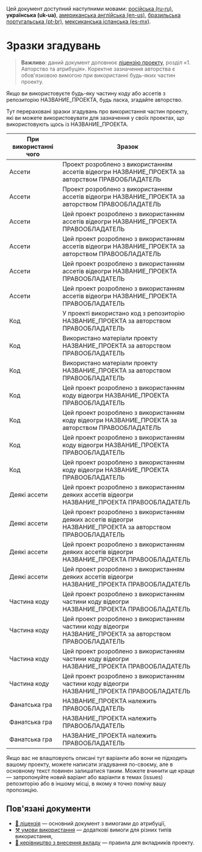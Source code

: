 Цей документ доступний наступними мовами: [російська (ru-ru)](/ATTRIBUTION_ru-ru.md), **українська (uk-ua)**, [американська англійська (en-us)](/ATTRIBUTION.md), [бразильська португальська (pt-br)](/ATTRIBUTION_pt-br.md), [мексиканська іспанська (es-mx)](/ATTRIBUTION_es-mx.md).

# Зразки згадувань

> **Важливо**: даний документ доповнює [ліцензію проекту](/LICENSE_uk-ua.md), розділ «1. Авторство та атрибуція». Коректне зазначення авторства є обов'язковою вимогою при використанні будь-яких частин проекту.

Якщо ви використовуєте будь-яку частину коду або ассетів з репозиторію НАЗВАНИЕ_ПРОЕКТА, будь ласка, згадайте авторство.

Тут перераховані зразки згадувань про використання частин проекту, які ви можете використовувати для зазначення у своїх проектах, що використовують щось із НАЗВАНИЕ_ПРОЕКТА.

| При використанні чого | Зразок |
| --- | --- |
| Ассети | Проект розроблено з використанням ассетів відеогри НАЗВАНИЕ_ПРОЕКТА за авторством ПРАВООБЛАДАТЕЛЬ |
| Ассети | Проект розроблено з використанням ассетів відеогри НАЗВАНИЕ_ПРОЕКТА за авторством ПРАВООБЛАДАТЕЛЬ |
| Ассети | Цей проект розроблено з використанням ассетів відеогри НАЗВАНИЕ_ПРОЕКТА ПРАВООБЛАДАТЕЛЬ |
| Ассети | Цей проект розроблено з використанням ассетів відеогри НАЗВАНИЕ_ПРОЕКТА за авторством ПРАВООБЛАДАТЕЛЬ |
| Ассети | Цей проект розроблено з використанням ассетів відеогри НАЗВАНИЕ_ПРОЕКТА ПРАВООБЛАДАТЕЛЬ |
| Ассети | Цей проект розроблено з використанням ассетів відеогри НАЗВАНИЕ_ПРОЕКТА ПРАВООБЛАДАТЕЛЬ |
| Код | У проекті використано код з репозиторію НАЗВАНИЕ_ПРОЕКТА за авторством ПРАВООБЛАДАТЕЛЬ |
| Код | Використано матеріали проекту НАЗВАНИЕ_ПРОЕКТА за авторством ПРАВООБЛАДАТЕЛЬ |
| Код | Використано матеріали проекту НАЗВАНИЕ_ПРОЕКТА за авторством ПРАВООБЛАДАТЕЛЬ |
| Код | Цей проект розроблено з використанням коду відеогри НАЗВАНИЕ_ПРОЕКТА ПРАВООБЛАДАТЕЛЬ |
| Код | Цей проект розроблено з використанням коду відеогри НАЗВАНИЕ_ПРОЕКТА за авторством ПРАВООБЛАДАТЕЛЬ |
| Код | Цей проект розроблено з використанням коду відеогри НАЗВАНИЕ_ПРОЕКТА ПРАВООБЛАДАТЕЛЬ |
| Код | Цей проект розроблено з використанням коду відеогри НАЗВАНИЕ_ПРОЕКТА ПРАВООБЛАДАТЕЛЬ |
| Деякі ассети | Цей проект розроблено з використанням деяких ассетів відеогри НАЗВАНИЕ_ПРОЕКТА ПРАВООБЛАДАТЕЛЬ |
| Деякі ассети | Цей проект розроблено з використанням деяких ассетів відеогри НАЗВАНИЕ_ПРОЕКТА за авторством ПРАВООБЛАДАТЕЛЬ |
| Деякі ассети | Цей проект розроблено з використанням деяких ассетів відеогри НАЗВАНИЕ_ПРОЕКТА ПРАВООБЛАДАТЕЛЬ |
| Деякі ассети | Цей проект розроблено з використанням деяких ассетів відеогри НАЗВАНИЕ_ПРОЕКТА ПРАВООБЛАДАТЕЛЬ |
| Частина коду | Цей проект розроблено з використанням частини коду відеогри НАЗВАНИЕ_ПРОЕКТА ПРАВООБЛАДАТЕЛЬ |
| Частина коду | Цей проект розроблено з використанням частини коду відеогри НАЗВАНИЕ_ПРОЕКТА за авторством ПРАВООБЛАДАТЕЛЬ |
| Частина коду | Цей проект розроблено з використанням частини коду відеогри НАЗВАНИЕ_ПРОЕКТА ПРАВООБЛАДАТЕЛЬ |
| Частина коду | Цей проект розроблено з використанням частини коду відеогри НАЗВАНИЕ_ПРОЕКТА ПРАВООБЛАДАТЕЛЬ |
| Фанатська гра | НАЗВАНИЕ_ПРОЕКТА належить ПРАВООБЛАДАТЕЛЬ |
| Фанатська гра | НАЗВАНИЕ_ПРОЕКТА належить ПРАВООБЛАДАТЕЛЬ |
| Фанатська гра | НАЗВАНИЕ_ПРОЕКТА належить ПРАВООБЛАДАТЕЛЬ |

Якщо вас не влаштовують описані тут варіанти або вони не підходять вашому проекту, можете написати згадування по-своєму, але в основному текст повинен залишатися таким. Можете вчинити ще краще — запропонуйте новий варіант або варіанти в темах (issues) репозиторію або в іншому місці, в якому я точно помічу вашу пропозицію.

## Пов'язані документи

* [📜 ліцензія](/LICENSE_uk-ua.md) — основний документ з вимогами до атрибуції,
* [⚒️ умови використання](/TERMS_OF_USE_uk-ua.md) — додаткові вимоги для різних типів використання,
* [🤝 керівництво з внесення вкладу](/CONTRIBUTING_uk-ua.md) — правила для вкладників проекту.
